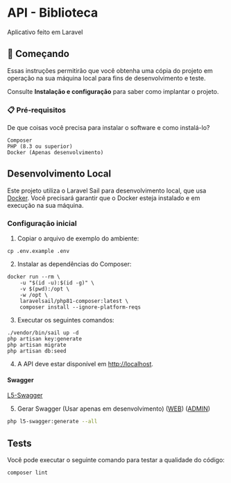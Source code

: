# API - Biblioteca

Aplicativo feito em Laravel

## 🚀 Começando

Essas instruções permitirão que você obtenha uma cópia do projeto em operação na sua máquina local para fins de desenvolvimento e teste.

Consulte **Instalação e configuração** para saber como implantar o projeto.

### 📋 Pré-requisitos

De que coisas você precisa para instalar o software e como instalá-lo?

```
Composer
PHP (8.3 ou superior)
Docker (Apenas desenvolvimento)
```

## Desenvolvimento Local

Este projeto utiliza o Laravel Sail para desenvolvimento local, que usa [Docker](https://www.docker.com/get-started). Você precisará garantir que o Docker esteja instalado e em execução na sua máquina.

### Configuração inicial

1. Copiar o arquivo de exemplo do ambiente:
```shell
cp .env.example .env
```

2. Instalar as dependências do Composer:
```shell
docker run --rm \
    -u "$(id -u):$(id -g)" \
    -v $(pwd):/opt \
    -w /opt \
    laravelsail/php81-composer:latest \
    composer install --ignore-platform-reqs
```

3. Executar os seguintes comandos:
```shell
./vendor/bin/sail up -d
php artisan key:generate
php artisan migrate
php artisan db:seed
```

4. A API deve estar disponível em [http://localhost](http://localhost).

#### Swagger

[L5-Swagger](https://github.com/DarkaOnLine/L5-Swagger)

5. Gerar Swagger (Usar apenas em desenvolvimento) ([WEB](http://localhost/web/documentation)) ([ADMIN](http://localhost/admin/documentation))
```bash
php l5-swagger:generate --all
```

## Tests

Você pode executar o seguinte comando para testar a qualidade do código:

```shell
composer lint
```
